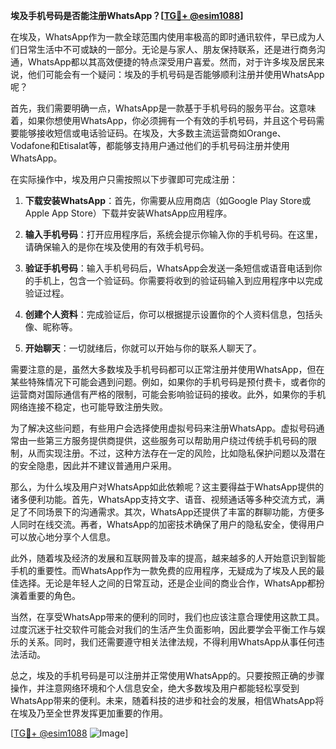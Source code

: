 **埃及手机号码是否能注册WhatsApp？[[TG💪+ @esim1088](https://t.me/s/esim1088)]**

在埃及，WhatsApp作为一款全球范围内使用率极高的即时通讯软件，早已成为人们日常生活中不可或缺的一部分。无论是与家人、朋友保持联系，还是进行商务沟通，WhatsApp都以其高效便捷的特点深受用户喜爱。然而，对于许多埃及居民来说，他们可能会有一个疑问：埃及的手机号码是否能够顺利注册并使用WhatsApp呢？

首先，我们需要明确一点，WhatsApp是一款基于手机号码的服务平台。这意味着，如果你想使用WhatsApp，你必须拥有一个有效的手机号码，并且这个号码需要能够接收短信或电话验证码。在埃及，大多数主流运营商如Orange、Vodafone和Etisalat等，都能够支持用户通过他们的手机号码注册并使用WhatsApp。

在实际操作中，埃及用户只需按照以下步骤即可完成注册：

1. **下载安装WhatsApp**：首先，你需要从应用商店（如Google Play Store或Apple App Store）下载并安装WhatsApp应用程序。
   
2. **输入手机号码**：打开应用程序后，系统会提示你输入你的手机号码。在这里，请确保输入的是你在埃及使用的有效手机号码。

3. **验证手机号码**：输入手机号码后，WhatsApp会发送一条短信或语音电话到你的手机上，包含一个验证码。你需要将收到的验证码输入到应用程序中以完成验证过程。

4. **创建个人资料**：完成验证后，你可以根据提示设置你的个人资料信息，包括头像、昵称等。

5. **开始聊天**：一切就绪后，你就可以开始与你的联系人聊天了。

需要注意的是，虽然大多数埃及手机号码都可以正常注册并使用WhatsApp，但在某些特殊情况下可能会遇到问题。例如，如果你的手机号码是预付费卡，或者你的运营商对国际通信有严格的限制，可能会影响验证码的接收。此外，如果你的手机网络连接不稳定，也可能导致注册失败。

为了解决这些问题，有些用户会选择使用虚拟号码来注册WhatsApp。虚拟号码通常由一些第三方服务提供商提供，这些服务可以帮助用户绕过传统手机号码的限制，从而实现注册。不过，这种方法存在一定的风险，比如隐私保护问题以及潜在的安全隐患，因此并不建议普通用户采用。

那么，为什么埃及用户对WhatsApp如此依赖呢？这主要得益于WhatsApp提供的诸多便利功能。首先，WhatsApp支持文字、语音、视频通话等多种交流方式，满足了不同场景下的沟通需求。其次，WhatsApp还提供了丰富的群聊功能，方便多人同时在线交流。再者，WhatsApp的加密技术确保了用户的隐私安全，使得用户可以放心地分享个人信息。

此外，随着埃及经济的发展和互联网普及率的提高，越来越多的人开始意识到智能手机的重要性。而WhatsApp作为一款免费的应用程序，无疑成为了埃及人民的最佳选择。无论是年轻人之间的日常互动，还是企业间的商业合作，WhatsApp都扮演着重要的角色。

当然，在享受WhatsApp带来的便利的同时，我们也应该注意合理使用这款工具。过度沉迷于社交软件可能会对我们的生活产生负面影响，因此要学会平衡工作与娱乐的关系。同时，我们还需要遵守相关法律法规，不得利用WhatsApp从事任何违法活动。

总之，埃及的手机号码是可以注册并正常使用WhatsApp的。只要按照正确的步骤操作，并注意网络环境和个人信息安全，绝大多数埃及用户都能轻松享受到WhatsApp带来的便利。未来，随着科技的进步和社会的发展，相信WhatsApp将在埃及乃至全世界发挥更加重要的作用。

[[TG💪+ @esim1088](https://t.me/s/esim1088) ![Image](https://i.postimg.cc/4NQfJmqS/Snipaste-2025-05-13-00-14-12.png)]